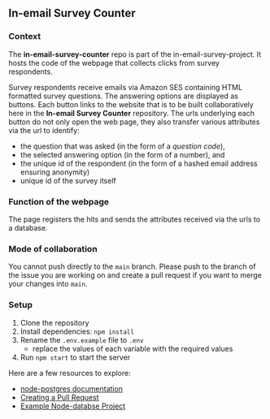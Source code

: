 ## In-email Survey Counter

### Context

The **in-email-survey-counter** repo is part of the in-email-survey-project. It hosts the code of the webpage that collects clicks from survey respondents.

Survey respondents receive emails via Amazon SES containing HTML formatted survey questions. The answering options are displayed as buttons. Each button links to the website that is to be built collaboratively here in the **In-email Survey Counter** repository. The urls underlying each button do not only open the web page, they also transfer various attributes via the url to identify:
- the question that was asked (in the form of a *question code*),
- the selected answering option (in the form of a number), and
- the unique id of the respondent (in the form of a hashed email address ensuring anonymity)
- unique id of the survey itself

### Function of the webpage

The page registers the hits and sends the attributes received via the urls to a database.

### Mode of collaboration

You cannot push directly to the `main` branch. Please push to the branch of the issue you are working on and create a pull request if you want to merge your changes into `main`.

### Setup

1. Clone the repository
2. Install dependencies: `npm install`
3. Rename the `.env.example` file to `.env`
    - replace the values of each variable with the required values
4. Run `npm start` to start the server

Here are a few resources to explore:
- [node-postgres documentation](https://node-postgres.com/features/connecting)
- [Creating a Pull Request](https://docs.github.com/en/pull-requests/collaborating-with-pull-requests/proposing-changes-to-your-work-with-pull-requests/creating-a-pull-request)
- [Example Node-databse Project](https://blog.logrocket.com/nodejs-expressjs-postgresql-crud-rest-api-example/#connectingtoapostgresdatabase)